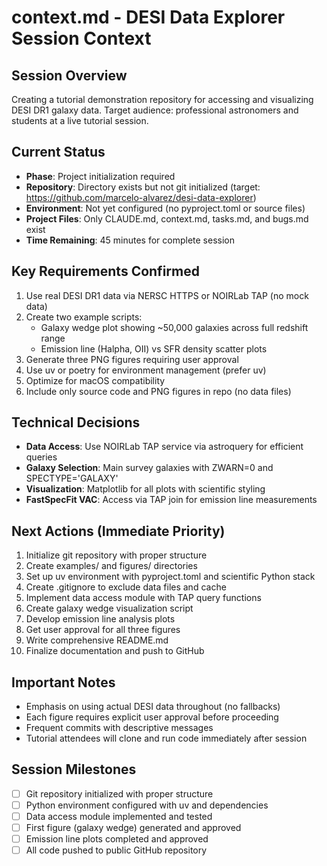 # context.md - DESI Data Explorer Session Context

## Session Overview
Creating a tutorial demonstration repository for accessing and visualizing DESI DR1 galaxy data. Target audience: professional astronomers and students at a live tutorial session.

## Current Status
- **Phase**: Project initialization required
- **Repository**: Directory exists but not git initialized (target: https://github.com/marcelo-alvarez/desi-data-explorer)
- **Environment**: Not yet configured (no pyproject.toml or source files)
- **Project Files**: Only CLAUDE.md, context.md, tasks.md, and bugs.md exist
- **Time Remaining**: 45 minutes for complete session

## Key Requirements Confirmed
1. Use real DESI DR1 data via NERSC HTTPS or NOIRLab TAP (no mock data)
2. Create two example scripts:
   - Galaxy wedge plot showing ~50,000 galaxies across full redshift range
   - Emission line (Halpha, OII) vs SFR density scatter plots
3. Generate three PNG figures requiring user approval
4. Use uv or poetry for environment management (prefer uv)
5. Optimize for macOS compatibility
6. Include only source code and PNG figures in repo (no data files)

## Technical Decisions
- **Data Access**: Use NOIRLab TAP service via astroquery for efficient queries
- **Galaxy Selection**: Main survey galaxies with ZWARN=0 and SPECTYPE='GALAXY'
- **Visualization**: Matplotlib for all plots with scientific styling
- **FastSpecFit VAC**: Access via TAP join for emission line measurements

## Next Actions (Immediate Priority)
1. Initialize git repository with proper structure
2. Create examples/ and figures/ directories
3. Set up uv environment with pyproject.toml and scientific Python stack
4. Create .gitignore to exclude data files and cache
5. Implement data access module with TAP query functions
6. Create galaxy wedge visualization script
7. Develop emission line analysis plots
8. Get user approval for all three figures
9. Write comprehensive README.md
10. Finalize documentation and push to GitHub

## Important Notes
- Emphasis on using actual DESI data throughout (no fallbacks)
- Each figure requires explicit user approval before proceeding
- Frequent commits with descriptive messages
- Tutorial attendees will clone and run code immediately after session

## Session Milestones
- [ ] Git repository initialized with proper structure
- [ ] Python environment configured with uv and dependencies
- [ ] Data access module implemented and tested
- [ ] First figure (galaxy wedge) generated and approved
- [ ] Emission line plots completed and approved
- [ ] All code pushed to public GitHub repository